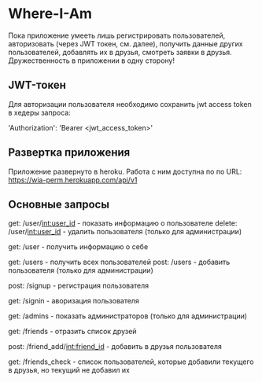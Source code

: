 # Where-I-Am

Пока приложение умееть лишь регистрировать пользователей, авторизовать (через JWT токен, см. далее), получить данные других пользователей, добавлять их в друзья, смотреть заявки в друзья. Дружественность в приложении в одну сторону!

## JWT-токен

Для авторизации пользователя необходимо сохранить jwt access token в хедеры запроса:

'Authorization': 'Bearer <jwt_access_token>' 

## Развертка приложения

Приложение развернуто в heroku. Работа с ним доступна по по URL: https://wia-perm.herokuapp.com/api/v1

## Основные запросы

get: /user/<int:user_id> - показать информацию о пользователе
delete: /user/<int:user_id> - удалить пользователя (только для администрации)

get: /user - получить информацию о себе

get: /users - получить всех пользователей
post: /users - добавить пользователя (только для администрации)

post: /signup - регистрация пользователя

get: /signin - аворизация пользователя

get: /admins - показать администраторов (только для администрации)

get: /friends - отразить список друзей

post: /friend_add/<int:friend_id> - добавить в друзья пользователя

get: /friends_check - список пользователей, которые добавили текущего в друзья, но текущий не добавил их
